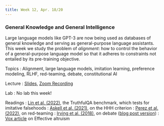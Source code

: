 ```yaml
---
title: Week 12, Apr. 18/20
---
```


### General Knowledge and General Intelligence

Large language models like GPT-3 are now being used as databases of general knowledge and serving as general-purpose 
language assistants. This week we study the problem of _alignment_: how to control the behavior of a general-purpose 
language model so that it adheres to constraints not entailed by its pre-training objective.

Topics
: Alignment, large language models, imitation learning, preference modeling, RLHF, red-teaming, debate, 
constitutional AI

Lecture
: [Slides](https://drive.google.com/file/d/1d_hGe3gI-GZJGk-camDAUaMrDwmAfd6R/view?usp=share_link), [Zoom Recording](https://nyu.zoom.us/rec/share/nbSASB6bs5GXQcXS_asdd7qfS1am3AgiMFcckLU3lsRDoMzh27YYSVZ0oBZ1_RJf.-mC9_Zjzw1ZoXSIP)

Lab
: No lab this week!

Readings
: [Lin et al. (2022)](https://aclanthology.org/2022.acl-long.229/), the TruthfulQA benchmark, which tests for 
imitative falsehoods
: [Askell et al. (2021)](https://arxiv.org/abs/2112.00861), on the HHH criterion
: [Perez et al. (2022)](https://arxiv.org/abs/2202.03286), on red-teaming
: [Irving et al. (2018)](https://arxiv.org/abs/1805.00899), on debate ([blog post version](https://openai.com/research/debate))
: [Vox article](https://www.vox.com/future-perfect/2022/8/8/23150496/effective-altruism-sam-bankman-fried-dustin-moskovitz-billionaire-philanthropy-crytocurrency) on Effective altruism
